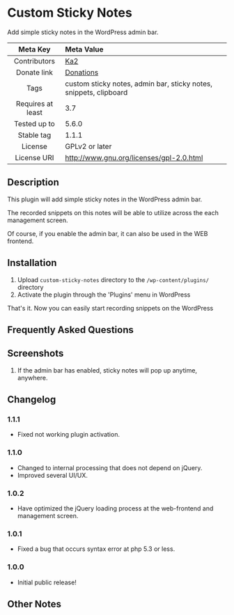 Custom Sticky Notes
===

Add simple sticky notes in the WordPress admin bar.

| Meta Key | Meta Value |
|:-----------:|:----|
| Contributors | [Ka2](https://ka2.org) |
| Donate link | [Donations](https://github.com/sponsors/ka215) |
| Tags | custom sticky notes, admin bar, sticky notes, snippets, clipboard |
| Requires at least| 3.7 |
| Tested up to | 5.6.0 |
| Stable tag | 1.1.1 |
| License | GPLv2 or later |
| License URI | http://www.gnu.org/licenses/gpl-2.0.html |

## Description

This plugin will add simple sticky notes in the WordPress admin bar.

The recorded snippets on this notes will be able to utilize across the each management screen.

Of course, if you enable the admin bar, it can also be used in the WEB frontend.

## Installation 

1. Upload `custom-sticky-notes` directory to the `/wp-content/plugins/` directory
2. Activate the plugin through the 'Plugins' menu in WordPress

That's it. Now you can easily start recording snippets on the WordPress

## Frequently Asked Questions 


## Screenshots 

1. If the admin bar has enabled, sticky notes will pop up anytime, anywhere.

## Changelog 

### 1.1.1

* Fixed not working plugin activation.

### 1.1.0

* Changed to internal processing that does not depend on jQuery.
* Improved several UI/UX.

### 1.0.2

* Have optimized the jQuery loading process at the web-frontend and management screen.

### 1.0.1

* Fixed a bug that occurs syntax error at php 5.3 or less.

### 1.0.0

* Initial public release!


## Other Notes 

